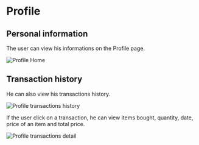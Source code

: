# Profile

## Personal information
The user can view his informations on the Profile page. 

<img :src="$withBase('/app/profile_home.png')" alt="Profile Home" >

## Transaction history

He can also view his transactions history.

<img :src="$withBase('/app/profile_transaction_history_list.png')" alt="Profile transactions history">

If the user click on a transaction, he can view items bought, quantity, date, price of an item and total price.

<img :src="$withBase('/app/profile_transaction_history_detail.png')" alt="Profile transactions detail">
